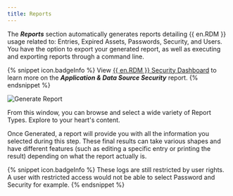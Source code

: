 ```yaml
---
title: Reports
---
```

The ***Reports*** section automatically generates reports detailing {{ en.RDM }} usage related to: Entries, Expired Assets, Passwords, Security, and Users. You have the option to export your generated report, as well as executing and exporting reports through a command line. 

{% snippet icon.badgeInfo %} 
View [{{ en.RDM }} Security Dashboard](/kb/remote-desktop-manager/knowledge-base/rdm-security-dashboard/) to learn more on the ***Application & Data Source Security*** report. 
{% endsnippet %}
 
![Generate Report](https://webdevolutions.azureedge.net/docs/en/rdm/windows/clip10335.png) 

From this window, you can browse and select a wide variety of Report Types. Explore to your heart's content.  

Once Generated, a report will provide you with all the information you selected during this step. These final results can take various shapes and have different features (such as editing a specific entry or printing the result) depending on what the report actually is.  

{% snippet icon.badgeInfo %} 
These logs are still restricted by user rights. A user with restricted access would not be able to select Password and Security for example. 
{% endsnippet %}
